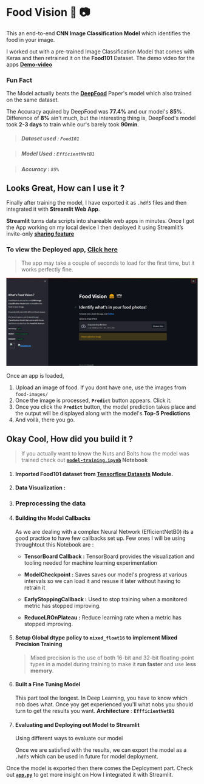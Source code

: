 # Food Vision :hamburger: :camera:

This an end-to-end **CNN Image Classification Model** which identifies the food in your image. 

I worked out with a pre-trained Image Classification Model that comes with Keras and then retrained it on the **Food101** Dataset.
The demo video for the apps [**Demo-video**](https://drive.google.com/file/d/1Ck6mIuzngg956nBefYvQ_IeoEX20yzV0/view?usp=sharing)

### Fun Fact 

The Model actually beats the [**DeepFood**](https://arxiv.org/pdf/1606.05675.pdf) Paper's model which also trained on the same dataset.

The Accuracy aquired by DeepFood was **77.4%** and our model's **85%** . Difference of **8%** ain't much, but the interesting thing is, DeepFood's model took **2-3 days** to train while our's barely took **90min**.

> ##### **Dataset used :**  **`Food101`**

> ##### **Model Used :** **`EfficientNetB1`**

> ##### **Accuracy :** **`85%`**

## Looks Great, How can I use it ?

Finally after training the model, I have exported it as `.hdf5` files and then integrated it with **Streamlit Web App**. 

**Streamlit** turns data scripts into shareable web apps in minutes. 
Once I got the App working on my local device I then deployed it using Streamlit’s invite-only **[sharing feature](https://streamlit.io/sharing)**

### To view the Deployed app, [Click here](https://share.streamlit.io/rishab86515/food_101/main/app.py)

> The app may take a couple of seconds to load for the first time, but it works perfectly fine.

![Screenshot 2021-05-29 at 6.01.44 PM](./photos/p1.png)

Once an app is loaded, 

1. Upload an image of food. If you dont have one, use the images from `food-images/`
2. Once the image is processed, **`Predict`** button appears. Click it.
3. Once you click the **`Predict`** button, the model prediction takes place and the output will be displayed along with the model's **Top-5 Predictions**
4. And voilà, there you go.


## Okay Cool, How did you build it ?

> If you actually want to know the Nuts and Bolts how the model was trained check out **[`model-training.ipynb`](https://github.com/Rishab86515/Food_101/blob/main/food_vision.ipynb) Notebook**

1. #### Imported Food101 dataset from **[Tensorflow Datasets](https://www.tensorflow.org/datasets)** Module.

2. #### Data Visualization : 

3. ### Preprocessing the data

4. #### Building the Model Callbacks 

   As we are dealing with a complex Neural Network (EfficientNetB0) its a good practice to have few callbacks set up. Few ones I will be using throughtout this Notebook are :

   - **TensorBoard Callback :** TensorBoard provides the visualization and tooling needed for machine learning experimentation

   - **ModelCheckpoint :** Saves saves our model's progress at various intervals so we can load it and resuse it later without having to retrain it

   - **EarlyStoppingCallback :** Used to stop training when a monitored metric has stopped improving.

   - **ReduceLROnPlateau :** Reduce learning rate when a metric has stopped improving.

5. #### Setup Global dtype policy to **`mixed_float16`** to implement Mixed Precision Training

   > Mixed precision is the use of both 16-bit and 32-bit floating-point types in a model during training to make it **run faster** and use **less memory**.



5. #### Built a Fine Tuning Model

   This part tool the longest. In Deep Learning, you have to know which nob does what. Once yoy get experienced you'll what nobs you should turn to get the results you want. 
   **Architecture** : **`EffficientNetB1`**
   

6. #### Evaluating and Deploying out Model to Streamlit

   Using different ways to evaluate our model

   Once we are satisfied with the results, we can export the model as a `.hdf5`  which can be used in future for model deployment.

Once the model is exported then there comes the Deployment part. Check out  **[`app.py`](https://github.com/Rishab86515/Food_101/blob/main/app.py)** to get more insight on How I integrated it with Streamlit.




